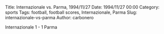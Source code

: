 Title: Internazionale vs. Parma, 1994/11/27
Date: 1994/11/27 00:00
Category: sports
Tags: football, football scores, Internazionale, Parma
Slug: internazionale-vs-parma
Author: carbonero


Internazionale 1 - 1 Parma
